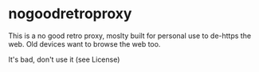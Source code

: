 # nogoodretroproxy

This is a no good retro proxy, moslty built for personal use to de-https the web. 
Old devices want to browse the web too. 

It's bad, don't use it (see License)
